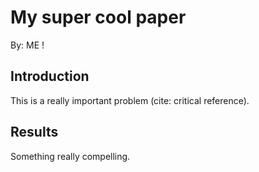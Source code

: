 # My super cool paper
By: ME !

## Introduction

This is a really important problem (cite: critical reference).

## Results

Something really compelling.
